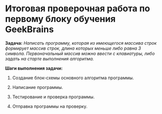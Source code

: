 # Итоговая проверочная работа по первому блоку обучения GeekBrains

**Задача:** *Написать программу, которая из имеющегося массива строк формирует массив строк, длина которых меньше либо равна 3 символа. Первоначальный массив можно ввести с клавиатуры, либо задать на старте выполнения алгоритма.*

**Шаги выполнения задачи:**

1. Создание блок-схемы основного алгоритма программы.

2. Написание программы.

3. Тестирование и проверка программы.

4. Отправка программы на проверку.